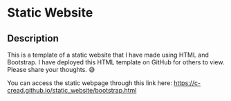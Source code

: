 # Static Website

## Description 
This is a template of a static website that I have made using HTML and Bootstrap. I have deployed this HTML template on GitHub for others to view. Please share your thoughts. 😅

You can access the static webpage through this link here:
https://c-cread.github.io/static_website/bootstrap.html
